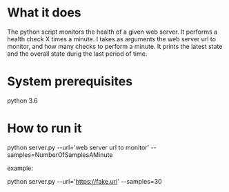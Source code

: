 # What it does

The python script monitors the health of a given web server. It performs a health check X times
a minute. I takes as arguments the web server url to monitor, and how many checks to perform a minute. 
It prints the latest state and the overall state durig the last period of time.

# System prerequisites

python 3.6

# How to run it

python server.py --url='web server url to monitor' --samples=NumberOfSamplesAMinute

example:

python server.py --url='https://fake.url' --samples=30